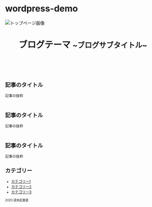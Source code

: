 # wordpress-demo<!DOCTYPE html>
<html lang="ja">
<head>
  <meta charset="utf-8">
  <title>HPのタイトル</title>
  <meta name="viewport" content="width=device-width,initial-scale=1">
  <link rel="stylesheet" href="style.css">
</head>
<body>

<img src="blog.jpg" alt="トップページ画像" ></a>

  <header class="page-header">
    <h1>ブログテーマ <small>~ブログサブタイトル~</h1>
  </header>

  <main>
    <section class="post">
    　   <h2><a herf="">記事のタイトル</a></h2>
         記事の抜粋
    </section>
    <section class="post">
　      <h2><a herf="">記事のタイトル</a></h2>
         記事の抜粋
    </section>
    <section class="post">
　      <h2><a herf="">記事のタイトル</a></h2>
         記事の抜粋
    </section>
  </main>

  <section class="sideber">
        <h2>カテゴリー</h2>
        <ul>
           <li><a href="">カテゴリー1</a>
           <li><a href="">カテゴリー2</a>
           <li><a href="">カテゴリー3</a>
        <ul>
   </section>

   <footer class="page-footer">
      <a class="copyright"><small>2020 週末起業塾</small>
    </footer>

</body>
</html>
